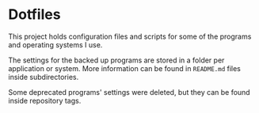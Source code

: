 
Dotfiles
========

This project holds configuration files and scripts for some of the programs and operating systems I
use.

The settings for the backed up programs are stored in a folder per application or system. More
information can be found in `README.md` files inside subdirectories.

Some deprecated programs' settings were deleted, but they can be found inside repository tags.
